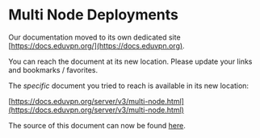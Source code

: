 # Multi Node Deployments
    
Our documentation moved to its own dedicated site 
[https://docs.eduvpn.org/](https://docs.eduvpn.org).

You can reach the document at its new location. Please update your links and 
bookmarks / favorites.

The _specific_ document you tried to reach is available in its new location:

[https://docs.eduvpn.org/server/v3/multi-node.html](https://docs.eduvpn.org/server/v3/multi-node.html)

The source of this document can now be found [here](https://codeberg.org/eduVPN/documentation/src/branch/v3/multi-node.md).
